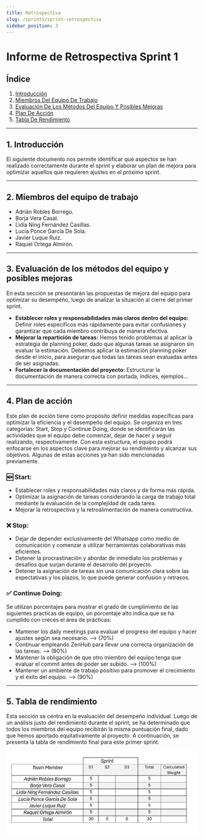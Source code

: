 ```yaml
---
title: Retrospectiva
slug: /sprint1/sprint-retrospectiva
sidebar_position: 3
---
```


# Informe de Retrospectiva Sprint 1 

## Índice

1. [Introducción](#1-introducción)
2. [Miembros Del Equipo De Trabajo](#2-miembros-del-equipo-de-trabajo)
3. [Evaluación De Los Métodos Del Equipo Y Posibles Mejoras](#3-evaluación-de-los-métodos-del-equipo-y-posibles-mejoras)
4. [Plan De Acción](#4-plan-de-acción)
5. [Tabla De Rendimiento](#5-tabla-de-rendimiento)


---

## **1. Introducción**
El siguiente documento nos permite identificar qué aspectos se han realizado correctamente durante el sprint y elaborar un plan de mejora para optimizar aquellos que requieren ajustes en el próximo sprint.

---

## **2. Miembros del equipo de trabajo**
- Adrián Robles Borrego.
- Borja Vera Casal.
- Lidia Ning Fernández Casillas.
- Lucía Ponce García De Sola.
- Javier Luque Ruiz.
- Raquel Ortega Almirón.

---

## **3. Evaluación de los métodos del equipo y posibles mejoras**
En esta sección se presentarán las propuestas de mejora del equipo para optimizar su desempeño, luego de analizar la situación al cierre del primer sprint.
- **Establecer roles y responsabilidades más claros dentro del equipo:** Definir roles específicos más rápidamente para evitar confusiones y garantizar que cada miembro contribuya de manera efectiva.
- **Mejorar la repartición de tareas:** Hemos tenido problemas al aplicar la estrategia de planning poker, dado que algunas tareas se asignaron sin evaluar la estimación. Debemos aplicar la estimación planning poker desde el inicio, para asegurar que todas las tareas sean evaluadas antes de ser asignadas.
- **Fortalecer la documentación del proyecto:** Estructurar la documentación de manera correcta con portada, índices, ejemplos...

---

## **4. Plan de acción**
Este plan de acción tiene como propósito definir medidas específicas para optimizar la eficiencia y el desempeño del equipo. Se organiza en tres categorías: Start, Stop y Continue Doing, donde se identificarán las actividades que el equipo debe comenzar, dejar de hacer y seguir realizando, respectivamente. Con esta estructura, el equipo podrá enfocarse en los aspectos clave para mejorar su rendimiento y alcanzar sus objetivos. Algunas de estas acciones ya han sido mencionadas previamente.

### 🆕 Start:
- Establecer roles y responsabilidades más claros y de forma más rápida.
- Optimizar la asignación de tareas considerando la carga de trabajo total mediante la evaluación de la complejidad de cada tarea.
- Mejorar la retrospectiva y la retroalimentación de manera constructiva.

### ❌ Stop:
- Dejar de depender exclusivamente del Whatsapp como medio de comunicación y comenzar a utilizar herramientas colaborativas más eficientes.
- Detener la procrastinación y abordar de inmediato los problemas y desafíos que surjan durante el desarrollo del proyecto.
- Detener la asignación de tareas sin una comunicación clara sobre las expectativas y los plazos, lo que puede generar confusión y retrasos.

### ✅ Continue Doing: 
Se utilizan porcentajes para mostrar el grado de cumplimiento de las siguientes practicas de equipo, un porcentaje alto indica que se ha cumplido con creces el área de prácticas: 
- Mantener los daily meetings para evaluar el progreso del equipo y hacer ajustes según sea necesario. --> (70%)
- Continuar empleando ZenHub para llevar una correcta organización de las tareas. --> (80%)
- Mantener la obligación de que otro miembro del equipo tenga que evaluar el commit antes de poder ser subido. --> (100%)
- Mantener un ambiente de trabajo positivo para promover el crecimiento y el éxito del equipo. --> (90%)

---

## **5. Tabla de rendimiento**
Esta sección se centra en la evaluación del desempeño individual. Luego de un análisis justo del rendimiento durante el sprint, se ha determinado que todos los miembros del equipo recibirán la misma puntuación final, dado que hemos aportado equitativamente al proyecto. A continuación, se presenta la tabla de rendimiento final para este primer sprint.

![Tabla de rendimiento de cada desarrollador](../../static/img/Tabla_rendimiento.png) 